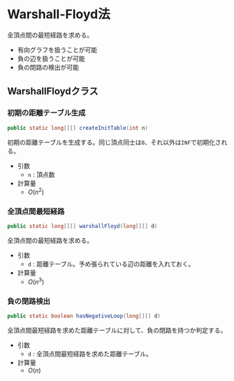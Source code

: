 # Warshall-Floyd法
全頂点間の最短経路を求める。
- 有向グラフを扱うことが可能
- 負の辺を扱うことが可能
- 負の閉路の検出が可能

## WarshallFloydクラス
### 初期の距離テーブル生成
```java
public static long[][] createInitTable(int n)
```
初期の距離テーブルを生成する。同じ頂点同士は`0`、それ以外は`INF`で初期化される。
- 引数
  - `n` : 頂点数
- 計算量
  - $O(n^2)$

### 全頂点間最短経路
```java
public static long[][] warshallFloyd(long[][] d)
```
全頂点間の最短経路を求める。
- 引数
  - `d` : 距離テーブル。予め張られている辺の距離を入れておく。
- 計算量
  - $O(n^3)$

### 負の閉路検出
```java
public static boolean hasNegativeLoop(long[][] d)
```
全頂点間最短経路を求めた距離テーブルに対して、負の閉路を持つか判定する。
- 引数
  - `d` : 全頂点間最短経路を求めた距離テーブル。
- 計算量
  - $O(n)$
